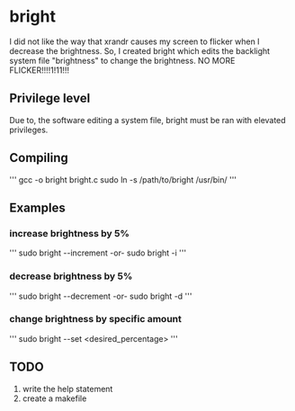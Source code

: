 # bright
I did not like the way that xrandr causes my screen to flicker when I decrease the brightness. So, I created bright which edits the backlight system file "brightness" to change the brightness. NO MORE FLICKER!!!!1!11!!!
## Privilege level
Due to, the software editing a system file, bright must be ran with elevated privileges.
## Compiling
'''
gcc -o bright bright.c
sudo ln -s /path/to/bright /usr/bin/
'''
## Examples
### increase brightness by 5%
'''
sudo bright --increment
-or-
sudo bright -i
'''

### decrease brightness by 5%
'''
sudo bright --decrement
-or-
sudo bright -d
'''
### change brightness by specific amount
'''
sudo bright --set <desired_percentage>
'''
## TODO
1) write the help statement
2) create a makefile
